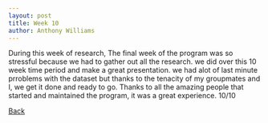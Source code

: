 ```yaml
---
layout: post
title: Week 10
author: Anthony Williams
---
```


During this week of research, The final week of the program was so stressful because we had to gather out all the research. we did over this 10 week time period and make a great presentation. we had alot of last minute prroblems with the dataset but thanks to the tenacity of my groupmates and I, we get it done and ready to go. Thanks to all the amazing people that started and maintained the program, it was a great experience. 10/10 

[Back](./)

